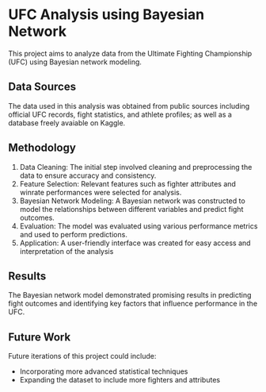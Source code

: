 # UFC Analysis using Bayesian Network

This project aims to analyze data from the Ultimate Fighting Championship (UFC) using Bayesian network modeling.

## Data Sources

The data used in this analysis was obtained from public sources including official UFC records, fight statistics, and athlete profiles; as well as a database freely avaiable on Kaggle.

## Methodology

1. Data Cleaning: The initial step involved cleaning and preprocessing the data to ensure accuracy and consistency.
2. Feature Selection: Relevant features such as fighter attributes and winrate performances were selected for analysis.
3. Bayesian Network Modeling: A Bayesian network was constructed to model the relationships between different variables and predict fight outcomes.
4. Evaluation: The model was evaluated using various performance metrics and used to perform predictions.
5. Application: A user-friendly interface was created for easy access and interpretation of the analysis

## Results

The Bayesian network model demonstrated promising results in predicting fight outcomes and identifying key factors that influence performance in the UFC.

## Future Work

Future iterations of this project could include:
- Incorporating more advanced statistical techniques
- Expanding the dataset to include more fighters and attributes
